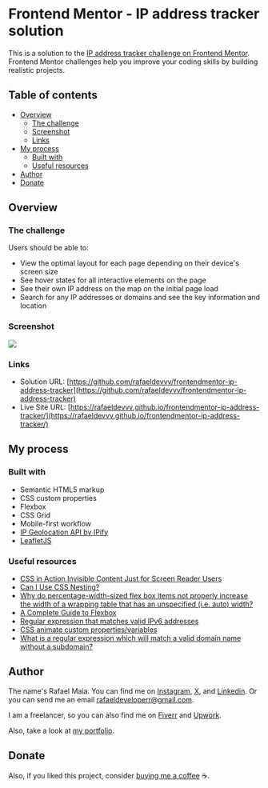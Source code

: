 # Frontend Mentor - IP address tracker solution

This is a solution to the [IP address tracker challenge on Frontend Mentor](https://www.frontendmentor.io/challenges/ip-address-tracker-I8-0yYAH0). Frontend Mentor challenges help you improve your coding skills by building realistic projects.

## Table of contents

- [Overview](#overview)
  - [The challenge](#the-challenge)
  - [Screenshot](#screenshot)
  - [Links](#links)
- [My process](#my-process)
  - [Built with](#built-with)
  - [Useful resources](#useful-resources)
- [Author](#author)
- [Donate](#donate)

## Overview

### The challenge

Users should be able to:

- View the optimal layout for each page depending on their device's screen size
- See hover states for all interactive elements on the page
- See their own IP address on the map on the initial page load
- Search for any IP addresses or domains and see the key information and location

### Screenshot

![](./screenshot.jpg)

### Links

- Solution URL: [https://github.com/rafaeldevvv/frontendmentor-ip-address-tracker](https://github.com/rafaeldevvv/frontendmentor-ip-address-tracker)
- Live Site URL: [https://rafaeldevvv.github.io/frontendmentor-ip-address-tracker/](https://rafaeldevvv.github.io/frontendmentor-ip-address-tracker/)

## My process

### Built with

- Semantic HTML5 markup
- CSS custom properties
- Flexbox
- CSS Grid
- Mobile-first workflow
- [IP Geolocation API by IPify](https://geo.ipify.org/)
- [LeafletJS](https://leafletjs.com/)

### Useful resources

- [CSS in Action Invisible Content Just for Screen Reader Users](https://webaim.org/techniques/css/invisiblecontent/)
- [Can I Use CSS Nesting?](https://caniuse.com/css-nesting)
- [Why do percentage-width-sized flex box items not properly increase the width of a wrapping table that has an unspecified (i.e. auto) width?](https://stackoverflow.com/questions/34572022/why-do-percentage-width-sized-flex-box-items-not-properly-increase-the-width-of)
- [A Complete Guide to Flexbox](https://css-tricks.com/snippets/css/a-guide-to-flexbox/)
- [Regular expression that matches valid IPv6 addresses](https://stackoverflow.com/questions/53497/regular-expression-that-matches-valid-ipv6-addresses)
- [CSS animate custom properties/variables](https://stackoverflow.com/questions/50661638/css-animate-custom-properties-variables)
- [What is a regular expression which will match a valid domain name without a subdomain?](https://stackoverflow.com/questions/10306690/what-is-a-regular-expression-which-will-match-a-valid-domain-name-without-a-subd)

## Author

The name's Rafael Maia. You can find me on [Instagram](https://www.instagram.com/rafaeldevvv), [X](https://www.twitter.com/rafaeldevvv), and [Linkedin](https://www.linkedin.com/in/rafael-maia-b69662263). Or you can send me an email [rafaeldeveloperr@gmail.com](mailto:rafaeldeveloperr@gmail.com).

I am a freelancer, so you can also find me on [Fiverr](https://www.fiverr.com/rafael787) and [Upwork](https://www.upwork.com/freelancers/~01a4dc9692c96839dc).

Also, take a look at [my portfolio](https://rafaeldevvv.github.io/portfolio).

## Donate

Also, if you liked this project, consider [buying me a coffee](https://www.buymeacoffee.com/rafael.maia) ☕.
